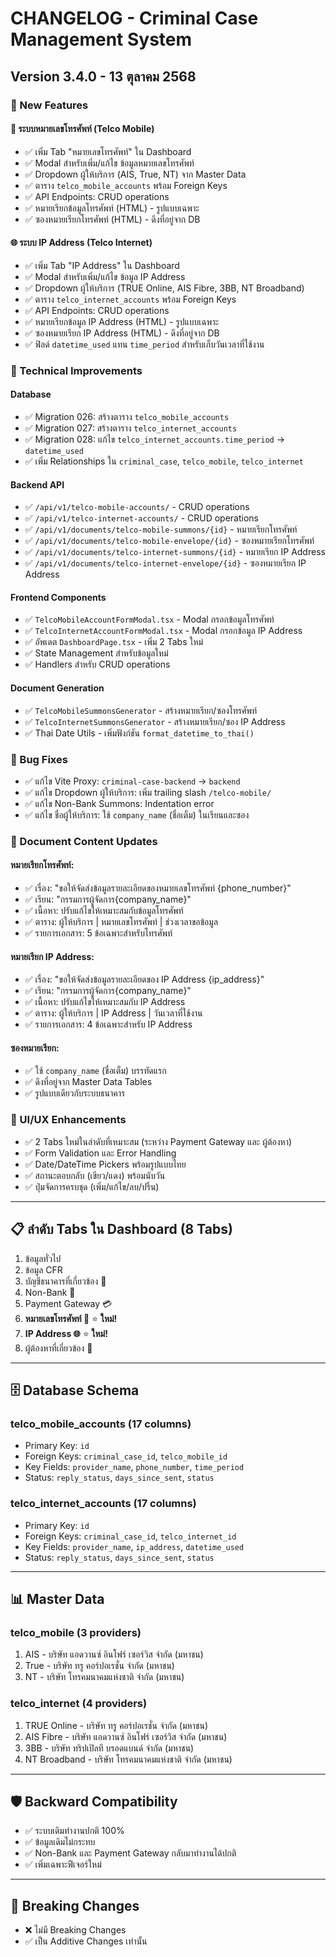 # CHANGELOG - Criminal Case Management System

## Version 3.4.0 - 13 ตุลาคม 2568

### 🎉 New Features

#### 📱 ระบบหมายเลขโทรศัพท์ (Telco Mobile)
- ✅ เพิ่ม Tab "หมายเลขโทรศัพท์" ใน Dashboard
- ✅ Modal สำหรับเพิ่ม/แก้ไข ข้อมูลหมายเลขโทรศัพท์
- ✅ Dropdown ผู้ให้บริการ (AIS, True, NT) จาก Master Data
- ✅ ตาราง `telco_mobile_accounts` พร้อม Foreign Keys
- ✅ API Endpoints: CRUD operations
- ✅ หมายเรียกข้อมูลโทรศัพท์ (HTML) - รูปแบบเฉพาะ
- ✅ ซองหมายเรียกโทรศัพท์ (HTML) - ดึงที่อยู่จาก DB

#### 🌐 ระบบ IP Address (Telco Internet)
- ✅ เพิ่ม Tab "IP Address" ใน Dashboard
- ✅ Modal สำหรับเพิ่ม/แก้ไข ข้อมูล IP Address
- ✅ Dropdown ผู้ให้บริการ (TRUE Online, AIS Fibre, 3BB, NT Broadband)
- ✅ ตาราง `telco_internet_accounts` พร้อม Foreign Keys
- ✅ API Endpoints: CRUD operations
- ✅ หมายเรียกข้อมูล IP Address (HTML) - รูปแบบเฉพาะ
- ✅ ซองหมายเรียก IP Address (HTML) - ดึงที่อยู่จาก DB
- ✅ ฟิลด์ `datetime_used` แทน `time_period` สำหรับเก็บวันเวลาที่ใช้งาน

### 🔧 Technical Improvements

#### Database
- ✅ Migration 026: สร้างตาราง `telco_mobile_accounts`
- ✅ Migration 027: สร้างตาราง `telco_internet_accounts`
- ✅ Migration 028: แก้ไข `telco_internet_accounts.time_period` → `datetime_used`
- ✅ เพิ่ม Relationships ใน `criminal_case`, `telco_mobile`, `telco_internet`

#### Backend API
- ✅ `/api/v1/telco-mobile-accounts/` - CRUD operations
- ✅ `/api/v1/telco-internet-accounts/` - CRUD operations
- ✅ `/api/v1/documents/telco-mobile-summons/{id}` - หมายเรียกโทรศัพท์
- ✅ `/api/v1/documents/telco-mobile-envelope/{id}` - ซองหมายเรียกโทรศัพท์
- ✅ `/api/v1/documents/telco-internet-summons/{id}` - หมายเรียก IP Address
- ✅ `/api/v1/documents/telco-internet-envelope/{id}` - ซองหมายเรียก IP Address

#### Frontend Components
- ✅ `TelcoMobileAccountFormModal.tsx` - Modal กรอกข้อมูลโทรศัพท์
- ✅ `TelcoInternetAccountFormModal.tsx` - Modal กรอกข้อมูล IP Address
- ✅ อัพเดต `DashboardPage.tsx` - เพิ่ม 2 Tabs ใหม่
- ✅ State Management สำหรับข้อมูลใหม่
- ✅ Handlers สำหรับ CRUD operations

#### Document Generation
- ✅ `TelcoMobileSummonsGenerator` - สร้างหมายเรียก/ซองโทรศัพท์
- ✅ `TelcoInternetSummonsGenerator` - สร้างหมายเรียก/ซอง IP Address
- ✅ Thai Date Utils - เพิ่มฟังก์ชัน `format_datetime_to_thai()`

### 🐛 Bug Fixes
- ✅ แก้ไข Vite Proxy: `criminal-case-backend` → `backend`
- ✅ แก้ไข Dropdown ผู้ให้บริการ: เพิ่ม trailing slash `/telco-mobile/`
- ✅ แก้ไข Non-Bank Summons: Indentation error
- ✅ แก้ไข ชื่อผู้ให้บริการ: ใช้ `company_name` (ชื่อเต็ม) ในเรียนและซอง

### 📄 Document Content Updates

#### หมายเรียกโทรศัพท์:
- ✅ เรื่อง: "ขอให้จัดส่งข้อมูลรายละเอียดของหมายเลขโทรศัพท์ {phone_number}"
- ✅ เรียน: "กรรมการผู้จัดการ{company_name}"
- ✅ เนื้อหา: ปรับแก้ไขให้เหมาะสมกับข้อมูลโทรศัพท์
- ✅ ตาราง: ผู้ให้บริการ | หมายเลขโทรศัพท์ | ช่วงเวลาขอข้อมูล
- ✅ รายการเอกสาร: 5 ข้อเฉพาะสำหรับโทรศัพท์

#### หมายเรียก IP Address:
- ✅ เรื่อง: "ขอให้จัดส่งข้อมูลรายละเอียดของ IP Address {ip_address}"
- ✅ เรียน: "กรรมการผู้จัดการ{company_name}"
- ✅ เนื้อหา: ปรับแก้ไขให้เหมาะสมกับ IP Address
- ✅ ตาราง: ผู้ให้บริการ | IP Address | วันเวลาที่ใช้งาน
- ✅ รายการเอกสาร: 4 ข้อเฉพาะสำหรับ IP Address

#### ซองหมายเรียก:
- ✅ ใช้ `company_name` (ชื่อเต็ม) บรรทัดแรก
- ✅ ดึงที่อยู่จาก Master Data Tables
- ✅ รูปแบบเดียวกับระบบธนาคาร

### 🎯 UI/UX Enhancements
- ✅ 2 Tabs ใหม่ในลำดับที่เหมาะสม (ระหว่าง Payment Gateway และ ผู้ต้องหา)
- ✅ Form Validation และ Error Handling
- ✅ Date/DateTime Pickers พร้อมรูปแบบไทย
- ✅ สถานะตอบกลับ (เขียว/แดง) พร้อมนับวัน
- ✅ ปุ่มจัดการครบชุด (เพิ่ม/แก้ไข/ลบ/ปริ้น)

---

## 📋 ลำดับ Tabs ใน Dashboard (8 Tabs)

1. ข้อมูลทั่วไป
2. ข้อมูล CFR
3. บัญชีธนาคารที่เกี่ยวข้อง 🏦
4. Non-Bank 🏪
5. Payment Gateway 💳
6. **หมายเลขโทรศัพท์ 📱** ⭐ **ใหม่!**
7. **IP Address 🌐** ⭐ **ใหม่!**
8. ผู้ต้องหาที่เกี่ยวข้อง 👤

---

## 🗄️ Database Schema

### telco_mobile_accounts (17 columns)
- Primary Key: `id`
- Foreign Keys: `criminal_case_id`, `telco_mobile_id`
- Key Fields: `provider_name`, `phone_number`, `time_period`
- Status: `reply_status`, `days_since_sent`, `status`

### telco_internet_accounts (17 columns)
- Primary Key: `id`
- Foreign Keys: `criminal_case_id`, `telco_internet_id`
- Key Fields: `provider_name`, `ip_address`, `datetime_used`
- Status: `reply_status`, `days_since_sent`, `status`

---

## 📊 Master Data

### telco_mobile (3 providers)
1. AIS - บริษัท แอดวานซ์ อินโฟร์ เซอร์วิส จำกัด (มหาชน)
2. True - บริษัท ทรู คอร์ปอเรชั่น จำกัด (มหาชน)
3. NT - บริษัท โทรคมนาคมแห่งชาติ จำกัด (มหาชน)

### telco_internet (4 providers)
1. TRUE Online - บริษัท ทรู คอร์ปอเรชั่น จำกัด (มหาชน)
2. AIS Fibre - บริษัท แอดวานซ์ อินโฟร์ เซอร์วิส จำกัด (มหาชน)
3. 3BB - บริษัท ทริปเปิลที บรอดแบนด์ จำกัด (มหาชน)
4. NT Broadband - บริษัท โทรคมนาคมแห่งชาติ จำกัด (มหาชน)

---

## 🛡️ Backward Compatibility
- ✅ ระบบเดิมทำงานปกติ 100%
- ✅ ข้อมูลเดิมไม่กระทบ
- ✅ Non-Bank และ Payment Gateway กลับมาทำงานได้ปกติ
- ✅ เพิ่มเฉพาะฟีเจอร์ใหม่

---

## 🎯 Breaking Changes
- ❌ ไม่มี Breaking Changes
- ✅ เป็น Additive Changes เท่านั้น

